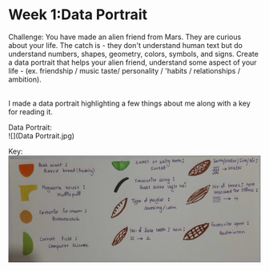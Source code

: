 # Week 1:Data Portrait

Challenge: You have made an alien friend from Mars. They are curious about your life. The catch is - they don't understand human text but do understand numbers, shapes, geometry, colors, symbols, and signs. Create a data portrait that helps your alien friend, understand some aspect of your life - (ex. friendship / music taste/ personality / 'habits / relationships / ambition).

<br />
I made a data portrait highlighting a few things about me along with a key for reading it.


Data Portrait: <br />
![](Data Portrait.jpg)

Key: <br />
![](Key.jpg)
